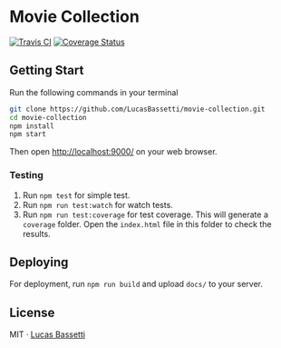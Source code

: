 # Movie Collection

<a href="https://travis-ci.org/LucasBassetti/movie-collection"><img src="https://travis-ci.org/LucasBassetti/movie-collection.svg?branch=master" alt="Travis CI" /></a> <a href='https://coveralls.io/github/LucasBassetti/movie-collection?branch=master'><img src='https://coveralls.io/repos/github/LucasBassetti/movie-collection/badge.svg?branch=master' alt='Coverage Status' /></a>

## Getting Start

Run the following commands in your terminal

```bash
git clone https://github.com/LucasBassetti/movie-collection.git
cd movie-collection
npm install
npm start
```

Then open [http://localhost:9000/](http://localhost:9000/) on your web browser.

### Testing

1. Run `npm test` for simple test.
2. Run `npm run test:watch` for watch tests.
3. Run `npm run test:coverage` for test coverage. This will generate a `coverage` folder. Open the `index.html` file in this folder to check the results.

## Deploying

For deployment, run `npm run build` and upload `docs/` to your server.

## License

MIT · [Lucas Bassetti](http://lucasbassetti.com.br)
